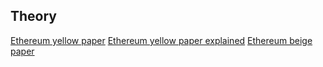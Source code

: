 ## Theory

[Ethereum yellow paper](https://ethereum.github.io/yellowpaper/paper.pdf)
[Ethereum yellow paper explained](https://ethereum.org/en/developers/tutorials/yellow-paper-evm/)
[Ethereum beige paper](https://github.com/chronaeon/beigepaper/blob/master/beigepaper.pdf)
